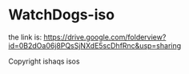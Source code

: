 WatchDogs-iso
=============
the link is: https://drive.google.com/folderview?id=0B2dOa06j8PQsSjNXdE5scDhfRnc&usp=sharing


Copyright ishaqs isos 
